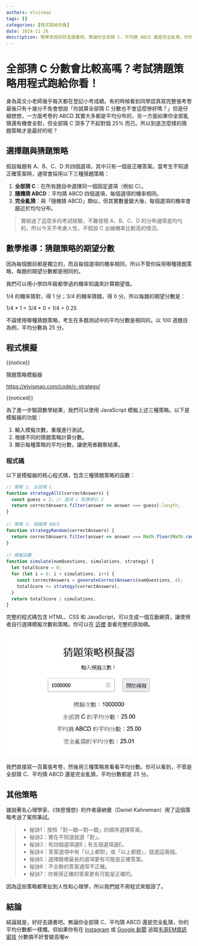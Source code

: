 ```yaml
---
authors: elvismao
tags: []
categories: [程式跑給你看]
date: 2024-11-26
description: 簡單來說好好去讀書吧。無論你全部猜 C、平均猜 ABCD 還是完全亂猜，你的平均分數都一樣爛。
---
```


# 全部猜 C 分數會比較高嗎？考試猜題策略用程式跑給你看！

身為英文小老師幾乎每天都在登記小考成績。有的時候看到同學認真寫完整張考卷最後只有十幾分不免會想說「你就算全部猜 C 分數也不會這麼慘好嗎？」但是仔細想想，一方面考卷的 ABCD 其實大多都是平均分布的，另一方面如果你全部亂猜還有機會全對，但全部猜 C 頂多了不起對個 25% 而已。所以到底怎麼樣的猜題策略才是最好的呢？

## 選擇題與猜題策略

假設每題有 A、B、C、D 共四個選項，其中只有一個是正確答案。當考生不知道正確答案時，通常會採用以下三種猜題策略：

1. **全部猜 C**：在所有題目中選擇同一個固定選項（例如 C）。
2. **隨機猜 ABCD**：平均猜 ABCD 四個選項，每個選項的機率相同。
3. **完全亂猜**：與「隨機猜 ABCD」類似，但其實數量變大後，每個選項的機率會趨近於均勻分布。

> 實經過了這麼多的考試經驗，不難發現 A、B、C、D 的分布通常是均勻的，所以今天不考慮人性，不假設 C 出線機率比較高的情況。

## 數學推導：猜題策略的期望分數

因為每個題目都是獨立的，而且每個選項的機率相同，所以不管你採用哪種猜題策略，每題的期望分數都是相同的。

我們可以用小學四年級都學過的機率知識來計算期望值。

1/4 的機率猜對，得 1 分；3/4 的機率猜錯，得 0 分。所以每題的期望分數是：

1/4 * 1 + 3/4 * 0 = 1/4 = 0.25

不論使用哪種猜題策略，考生在多題測試中的平均分數是相同的。以 100 道題目為例，平均分數為 25 分。

## 程式模擬

{{notice}}

猜題策略模擬器

<https://elvismao.com/code/c-strategy/>

{{noticed}}

為了進一步驗證數學結果，我們可以使用 JavaScript 模擬上述三種策略。以下是模擬器的功能：
1. 輸入模擬次數，重複進行測試。
2. 根據不同的猜題策略計算分數。
3. 顯示每種策略的平均分數，讓使用者觀察結果。

### 程式碼

以下是模擬器的核心程式碼，包含三種猜題策略的函數：

```javascript
// 策略 1: 全部猜 C
function strategyAllC(correctAnswers) {
  const guess = 2; // 選項 C 對應索引 2
  return correctAnswers.filter(answer => answer === guess).length;
}

// 策略 2: 隨機猜 ABCD
function strategyRandom(correctAnswers) {
  return correctAnswers.filter(answer => answer === Math.floor(Math.random() * 4)).length;
}

// 模擬函數
function simulate(numQuestions, simulations, strategy) {
  let totalScore = 0;
  for (let i = 0; i < simulations; i++) {
    const correctAnswers = generateCorrectAnswers(numQuestions, 4);
    totalScore += strategy(correctAnswers);
  }
  return totalScore / simulations;
}
```

完整的程式碼包含 HTML、CSS 和 JavaScript，可以生成一個互動網頁，讓使用者自行選擇模擬次數和策略。你可以在 [這裡](https://github.com/Edit-Mr/Edit-Mr.github.io/tree/main/code/c-strategy) 查看完整的原始碼。

![猜題策略模擬器](run.webp)


我們直接寫一百萬張考卷，然後用三種策略來看看平均分數。你可以看到，不管是全部猜 C、平均猜 ABCD 還是完全亂猜，平均分數都是 25 分。


## 其他策略

據說著名心理學家、《快思慢想》的作者康納曼（Daniel Kahneman）用了這個策略考過了駕照筆試。

> * 秘訣1：按照「對—錯—對—錯」的順序選擇答案。
> * 秘訣2：實在不知道就選「對」。
> * 秘訣3：有四個選項選B；有五個選項選E。
> * 秘訣4：答案選項中有「以上都對」或「以上都錯」，就選這兩個。
> * 秘訣5：選擇題裡最長的選項更有可能是正確答案。
> * 秘訣6：不合群的答案通常不正確。
> * 秘訣7：你覺得正確的答案更有可能是正確的。


因為這些策略都牽扯到人性和心理學，所以我們就不用程式來驗證了。

## 結論

結論就是，好好去讀書吧。無論你全部猜 C、平均猜 ABCD 還是完全亂猜，你的平均分數都一樣爛。但如果你有在 [Instagram](https://www.instagram.com/em.tec.blog) 或 [Google 新聞](https://news.google.com/publications/CAAqBwgKMKXLvgswsubVAw?ceid=TW:zh-Hant&oc=3) 追蹤[毛哥EM資訊密技](https://em-tec.github.io/) 分數搞不好會變高喔w